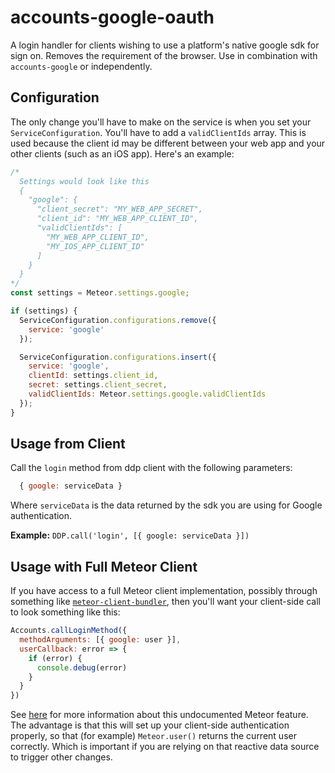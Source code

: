# accounts-google-oauth

A login handler for clients wishing to use a platform's native google sdk for sign on. Removes the requirement of the browser. Use in combination with `accounts-google` or independently.

## Configuration

The only change you'll have to make on the service is when you set your `ServiceConfiguration`. You'll have to add a `validClientIds` array. This is used because the client id may be different between your web app and your other clients (such as an iOS app). Here's an example:

```javascript
/*
  Settings would look like this
  {
    "google": {
      "client_secret": "MY_WEB_APP_SECRET",
      "client_id": "MY_WEB_APP_CLIENT_ID",
      "validClientIds": [
        "MY_WEB_APP_CLIENT_ID",
        "MY_IOS_APP_CLIENT_ID"
      ]
    }
  }
*/
const settings = Meteor.settings.google;

if (settings) {
  ServiceConfiguration.configurations.remove({
    service: 'google'
  });

  ServiceConfiguration.configurations.insert({
    service: 'google',
    clientId: settings.client_id,
    secret: settings.client_secret,
    validClientIds: Meteor.settings.google.validClientIds
  });
}
```

## Usage from Client

Call the `login` method from ddp client with the following parameters:

```javascript
  { google: serviceData }
```

Where `serviceData` is the data returned by the sdk you are using for Google authentication.

__Example:__ `DDP.call('login', [{ google: serviceData }])`

## Usage with Full Meteor Client

If you have access to a full Meteor client implementation, possibly through something like [`meteor-client-bundler`](https://github.com/Urigo/meteor-client-bundler), then you'll want your client-side call to look something like this:

````javascript
Accounts.callLoginMethod({
  methodArguments: [{ google: user }], 
  userCallback: error => {
    if (error) {
      console.debug(error)
    }   
  }   
})
````

See [here](http://rurri.com/articles/Creating-a-custom-authentication-service-in-Meteor.html) for more information about this undocumented Meteor feature. The advantage is that this will set up your client-side authentication properly, so that (for example) `Meteor.user()` returns the current user correctly. Which is important if you are relying on that reactive data source to trigger other changes.
